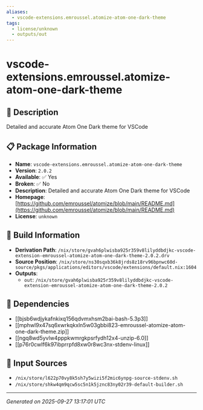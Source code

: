 ```yaml
---
aliases:
  - vscode-extensions.emroussel.atomize-atom-one-dark-theme
tags:
  - license/unknown
  - outputs/out
---
```


# vscode-extensions.emroussel.atomize-atom-one-dark-theme

## 📝 Description

Detailed and accurate Atom One Dark theme for VSCode

## 📋 Package Information

- **Name**: `vscode-extensions.emroussel.atomize-atom-one-dark-theme`
- **Version**: `2.0.2`
- **Available**: ✅ Yes
- **Broken**: ✅ No
- **Description**: Detailed and accurate Atom One Dark theme for VSCode
- **Homepage**: [https://github.com/emroussel/atomize/blob/main/README.md](https://github.com/emroussel/atomize/blob/main/README.md)
- **License**: `unknown`

## 🔧 Build Information

- **Derivation Path**: `/nix/store/gvah6plwisba925r359v8lilyddbdjkc-vscode-extension-emroussel-atomize-atom-one-dark-theme-2.0.2.drv`
- **Source Position**: `/nix/store/ns30sqxb36k8jrds8z18rv96bpnwc60d-source/pkgs/applications/editors/vscode/extensions/default.nix:1604`
- **Outputs**:
  - `out`:  `/nix/store/gvah6plwisba925r359v8lilyddbdjkc-vscode-extension-emroussel-atomize-atom-one-dark-theme-2.0.2`

## 🔗 Dependencies

- [[bjsb6wdjykafnkixq156qdvmxhsm2bai-bash-5.3p3]]
- [[mphwl9x47sq6xwrkqkxln5w03gbbi823-emroussel-atomize-atom-one-dark-theme.zip]]
- [[ngq8wd5yvlw4pppkwmrgkpsrfydh12x4-unzip-6.0]]
- [[p76r0cwlf6k97ibprrpfd8xw0r8wc3nx-stdenv-linux]]

## 📁 Input Sources

- `/nix/store/l622p70vy8k5sh7y5wizi5f2mic6ynpg-source-stdenv.sh`
- `/nix/store/shkw4qm9qcw5sc5n1k5jznc83ny02r39-default-builder.sh`

---
*Generated on 2025-09-27 13:17:01 UTC*
